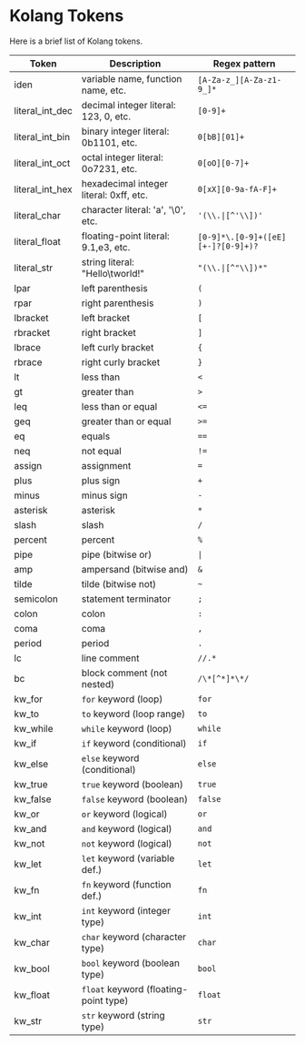 # Kolang Tokens

Here is a brief list of Kolang tokens.

|Token              |Description                            |Regex pattern                      |
|-------------------|---------------------------------------|-----------------------------------|
|iden               |variable name, function name, etc.     |`[A-Za-z_][A-Za-z1-9_]*`           |
|literal_int_dec    |decimal integer literal: 123, 0, etc.  |`[0-9]+`                           |
|literal_int_bin    |binary integer literal: 0b1101, etc.   |`0[bB][01]+`                       |
|literal_int_oct    |octal integer literal: 0o7231, etc.    |`0[oO][0-7]+`                      |
|literal_int_hex    |hexadecimal integer literal: 0xff, etc.|`0[xX][0-9a-fA-F]+`                |
|literal_char       |character literal: 'a', '\0', etc.     |`'(\\.\|[^'\\])'`                  |
|literal_float      |floating-point literal: 9.1,e3, etc.   |`[0-9]*\.[0-9]+([eE][+-]?[0-9]+)?` |
|literal_str        |string literal: "Hello\tworld!"        |`"(\\.\|[^"\\])*"`                 |
|lpar               |left parenthesis                       |`(`                                |
|rpar               |right parenthesis                      |`)`                                |
|lbracket           |left bracket                           |`[`                                |
|rbracket           |right bracket                          |`]`                                |
|lbrace             |left curly bracket                     |`{`                                |
|rbrace             |right curly bracket                    |`}`                                |
|lt                 |less than                              |`<`                                |
|gt                 |greater than                           |`>`                                |
|leq                |less than or equal                     |`<=`                               |
|geq                |greater than or equal                  |`>=`                               |
|eq                 |equals                                 |`==`                               |
|neq                |not equal                              |`!=`                               |
|assign             |assignment                             |`=`                                |
|plus               |plus sign                              |`+`                                |
|minus              |minus sign                             |`-`                                |
|asterisk           |asterisk                               |`*`                                |
|slash              |slash                                  |`/`                                |
|percent            |percent                                |`%`                                |
|pipe               |pipe (bitwise or)                      |`\|`                               |
|amp                |ampersand (bitwise and)                |`&`                                |
|tilde              |tilde (bitwise not)                    |`~`                                |
|semicolon          |statement terminator                   |`;`                                |
|colon              |colon                                  |`:`                                |
|coma               |coma                                   |`,`                                |
|period             |period                                 |`.`                                |
|lc                 |line comment                           |`//.*`                             |
|bc                 |block comment (not nested)             |`/\*[^*]*\*/`                      |
|kw_for             |`for` keyword (loop)                   |`for`                              |
|kw_to              |`to` keyword (loop range)              |`to`                               |
|kw_while           |`while` keyword (loop)                 |`while`                            |
|kw_if              |`if` keyword (conditional)             |`if`                               |
|kw_else            |`else` keyword (conditional)           |`else`                             |
|kw_true            |`true` keyword (boolean)               |`true`                             |
|kw_false           |`false` keyword (boolean)              |`false`                            |
|kw_or              |`or` keyword (logical)                 |`or`                               |
|kw_and             |`and` keyword (logical)                |`and`                              |
|kw_not             |`not` keyword (logical)                |`not`                              |
|kw_let             |`let` keyword (variable def.)          |`let`                              |
|kw_fn              |`fn` keyword (function def.)           |`fn`                               |
|kw_int             |`int` keyword (integer type)           |`int`                              |
|kw_char            |`char` keyword (character type)        |`char`                             |
|kw_bool            |`bool` keyword (boolean type)          |`bool`                             |
|kw_float           |`float` keyword (floating-point type)  |`float`                            |
|kw_str             |`str` keyword (string type)            |`str`                              |
